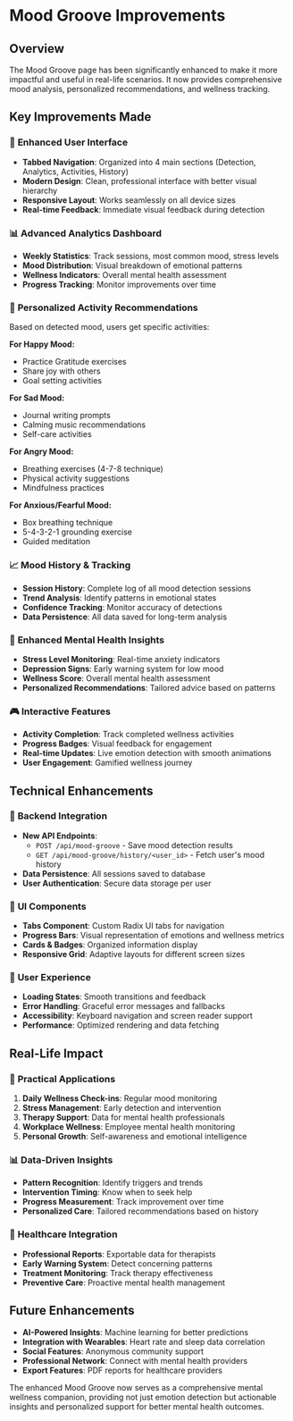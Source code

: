 # Mood Groove Improvements

## Overview
The Mood Groove page has been significantly enhanced to make it more impactful and useful in real-life scenarios. It now provides comprehensive mood analysis, personalized recommendations, and wellness tracking.

## Key Improvements Made

### 🎯 **Enhanced User Interface**
- **Tabbed Navigation**: Organized into 4 main sections (Detection, Analytics, Activities, History)
- **Modern Design**: Clean, professional interface with better visual hierarchy
- **Responsive Layout**: Works seamlessly on all device sizes
- **Real-time Feedback**: Immediate visual feedback during detection

### 📊 **Advanced Analytics Dashboard**
- **Weekly Statistics**: Track sessions, most common mood, stress levels
- **Mood Distribution**: Visual breakdown of emotional patterns
- **Wellness Indicators**: Overall mental health assessment
- **Progress Tracking**: Monitor improvements over time

### 🎯 **Personalized Activity Recommendations**
Based on detected mood, users get specific activities:

**For Happy Mood:**
- Practice Gratitude exercises
- Share joy with others
- Goal setting activities

**For Sad Mood:**
- Journal writing prompts
- Calming music recommendations
- Self-care activities

**For Angry Mood:**
- Breathing exercises (4-7-8 technique)
- Physical activity suggestions
- Mindfulness practices

**For Anxious/Fearful Mood:**
- Box breathing technique
- 5-4-3-2-1 grounding exercise
- Guided meditation

### 📈 **Mood History & Tracking**
- **Session History**: Complete log of all mood detection sessions
- **Trend Analysis**: Identify patterns in emotional states
- **Confidence Tracking**: Monitor accuracy of detections
- **Data Persistence**: All data saved for long-term analysis

### 🧠 **Enhanced Mental Health Insights**
- **Stress Level Monitoring**: Real-time anxiety indicators
- **Depression Signs**: Early warning system for low mood
- **Wellness Score**: Overall mental health assessment
- **Personalized Recommendations**: Tailored advice based on patterns

### 🎮 **Interactive Features**
- **Activity Completion**: Track completed wellness activities
- **Progress Badges**: Visual feedback for engagement
- **Real-time Updates**: Live emotion detection with smooth animations
- **User Engagement**: Gamified wellness journey

## Technical Enhancements

### 🔧 **Backend Integration**
- **New API Endpoints**: 
  - `POST /api/mood-groove` - Save mood detection results
  - `GET /api/mood-groove/history/<user_id>` - Fetch user's mood history
- **Data Persistence**: All sessions saved to database
- **User Authentication**: Secure data storage per user

### 🎨 **UI Components**
- **Tabs Component**: Custom Radix UI tabs for navigation
- **Progress Bars**: Visual representation of emotions and wellness metrics
- **Cards & Badges**: Organized information display
- **Responsive Grid**: Adaptive layouts for different screen sizes

### 📱 **User Experience**
- **Loading States**: Smooth transitions and feedback
- **Error Handling**: Graceful error messages and fallbacks
- **Accessibility**: Keyboard navigation and screen reader support
- **Performance**: Optimized rendering and data fetching

## Real-Life Impact

### 🎯 **Practical Applications**
1. **Daily Wellness Check-ins**: Regular mood monitoring
2. **Stress Management**: Early detection and intervention
3. **Therapy Support**: Data for mental health professionals
4. **Workplace Wellness**: Employee mental health monitoring
5. **Personal Growth**: Self-awareness and emotional intelligence

### 📊 **Data-Driven Insights**
- **Pattern Recognition**: Identify triggers and trends
- **Intervention Timing**: Know when to seek help
- **Progress Measurement**: Track improvement over time
- **Personalized Care**: Tailored recommendations based on history

### 🏥 **Healthcare Integration**
- **Professional Reports**: Exportable data for therapists
- **Early Warning System**: Detect concerning patterns
- **Treatment Monitoring**: Track therapy effectiveness
- **Preventive Care**: Proactive mental health management

## Future Enhancements
- **AI-Powered Insights**: Machine learning for better predictions
- **Integration with Wearables**: Heart rate and sleep data correlation
- **Social Features**: Anonymous community support
- **Professional Network**: Connect with mental health providers
- **Export Features**: PDF reports for healthcare providers

The enhanced Mood Groove now serves as a comprehensive mental wellness companion, providing not just emotion detection but actionable insights and personalized support for better mental health outcomes.